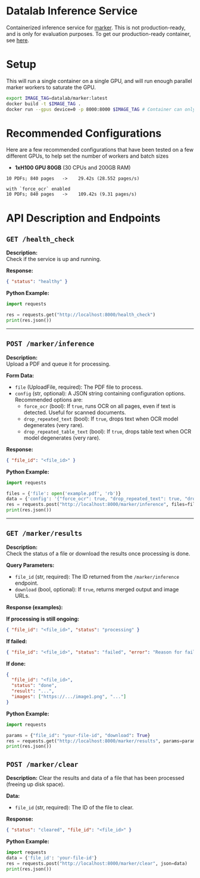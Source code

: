 # Datalab Inference Service

Containerized inference service for [marker](https://github.com/datalab-to/marker).  This is not production-ready, and is only for evaluation purposes.  To get our production-ready container, see [here](https://www.datalab.to).

# Setup

This will run a single container on a single GPU, and will run enough parallel marker workers to saturate the GPU.

```bash
export IMAGE_TAG=datalab/marker:latest
docker build -t $IMAGE_TAG .
docker run --gpus device=0 -p 8000:8000 $IMAGE_TAG # Container can only handle one GPU
```

# Recommended Configurations
Here are a few recommended configurations that have been tested on a few different GPUs, to help set the number of workers and batch sizes
- **1xH100 GPU 80GB** (30 CPUs and 200GB RAM)
```
10 PDFs; 840 pages   ->    29.42s (28.552 pages/s)     

with `force_ocr` enabled
10 PDFs; 840 pages   ->    109.42s (9.31 pages/s)
```

# API Description and Endpoints

## `GET /health_check`

**Description:**  
Check if the service is up and running.

**Response:**  
```json
{ "status": "healthy" }
```

**Python Example:**
```python
import requests

res = requests.get("http://localhost:8000/health_check")
print(res.json())
```

---

## `POST /marker/inference`

**Description:**  
Upload a PDF and queue it for processing.

**Form Data:**

- `file` (UploadFile, required): The PDF file to process.
- `config` (str, optional): A JSON string containing configuration options.  Recommended options are:
  - `force_ocr` (bool): If `true`, runs OCR on all pages, even if text is detected.  Useful for scanned documents.
  - `drop_repeated_text` (bool): If `true`, drops text when OCR model degenerates (very rare).
  - `drop_repeated_table_text` (bool): If `true`, drops table text when OCR model degenerates (very rare).

**Response:**
```json
{ "file_id": "<file_id>" }
```

**Python Example:**
```python
import requests

files = {'file': open('example.pdf', 'rb')}
data = {'config': '{"force_ocr": true, "drop_repeated_text": true, "drop_repeated_table_text": true}'}
res = requests.post("http://localhost:8000/marker/inference", files=files, data=data)
print(res.json())
```

---

## `GET /marker/results`

**Description:**  
Check the status of a file or download the results once processing is done.

**Query Parameters:**

- `file_id` (str, required): The ID returned from the `/marker/inference` endpoint.
- `download` (bool, optional): If `true`, returns merged output and image URLs.

**Response (examples):**

**If processing is still ongoing:**
```json
{ "file_id": "<file_id>", "status": "processing" }
```

**If failed:**
```json
{ "file_id": "<file_id>", "status": "failed", "error": "Reason for failure" }
```

**If done:**
```json
{
  "file_id": "<file_id>",
  "status": "done",
  "result": "...",
  "images": ["https://.../image1.png", "..."]
}
```

**Python Example:**
```python
import requests

params = {"file_id": "your-file-id", "download": True}
res = requests.get("http://localhost:8000/marker/results", params=params)
print(res.json())
```

## `POST /marker/clear`

**Description:**
Clear the results and data of a file that has been processed (freeing up disk space).

**Data:**
- `file_id` (str, required): The ID of the file to clear.

**Response:**
```json
{ "status": "cleared", "file_id": "<file_id>" }
```

**Python Example:**
```python
import requests
data = {'file_id': 'your-file-id'}
res = requests.post("http://localhost:8000/marker/clear", json=data)
print(res.json())
```